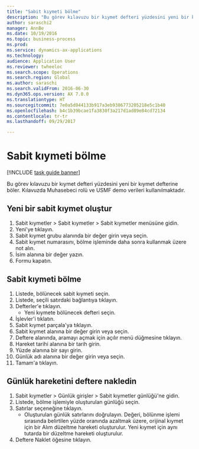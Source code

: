 ```yaml
--- 
title: "Sabit kıymeti bölme"
description: "Bu görev kılavuzu bir kıymet defteri yüzdesini yeni bir kıymet defterine böler."
author: saraschi2
manager: AnnBe
ms.date: 10/19/2016
ms.topic: business-process
ms.prod: 
ms.service: dynamics-ax-applications
ms.technology: 
audience: Application User
ms.reviewer: twheeloc
ms.search.scope: Operations
ms.search.region: Global
ms.author: saraschi
ms.search.validFrom: 2016-06-30
ms.dyn365.ops.version: AX 7.0.0
ms.translationtype: HT
ms.sourcegitcommit: 7e0a5d044133b917a3eb9386773205218e5c1b40
ms.openlocfilehash: b4c1b39bcae1fa3830f3a217d1ad89e84cd72134
ms.contentlocale: tr-tr
ms.lasthandoff: 09/29/2017

---
```

# <a name="split-a-fixed-asset"></a>Sabit kıymeti bölme

[!INCLUDE [task guide banner](../../includes/task-guide-banner.md)]

Bu görev kılavuzu bir kıymet defteri yüzdesini yeni bir kıymet defterine böler.  Kılavuzda Muhasebeci rolü ve USMF demo verileri kullanılmaktadır.


## <a name="create-a-new-fixed-asset"></a>Yeni bir sabit kıymet oluştur
1. Sabit kıymetler > Sabit kıymetler > Sabit kıymetler menüsüne gidin.
2. Yeni'ye tıklayın.
3. Sabit kıymet grubu alanında bir değer girin veya seçin.
4. Sabit kıymet numarasını, bölme işleminde daha sonra kullanmak üzere not alın.
5. İsim alanına bir değer yazın.
6. Formu kapatın.

## <a name="split-a-fixed-asset"></a>Sabit kıymeti bölme
1. Listede, bölünecek sabit kıymeti seçin.
2. Listede, seçili satırdaki bağlantıya tıklayın.
3. Defterler'e tıklayın.
    * Yeni kıymete bölünecek defteri seçin.  
4. İşlevler'i tıklatın.
5. Sabit kıymet parçala'ya tıklayın.
6. Sabit kıymet alanına bir değer girin veya seçin.
7. Deftere alanında, aramayı açmak için açılır menü düğmesine tıklayın.
8. Hareket tarihi alanına bir tarih girin.
9. Yüzde alanına bir sayı girin.
10. Günlük adı alanına bir değer girin veya seçin.
11. Tamam'a tıklayın.

## <a name="post-the-journal-transaction"></a>Günlük hareketini deftere nakledin
1. Sabit kıymetler > Günlük girişler > Sabit kıymetler günlüğü'ne gidin.
2. Listede, bölme işlemiyle oluşturulan günlüğü seçin.
3. Satırlar seçeneğine tıklayın.
    * Oluşturulan günlük satırlarını doğrulayın.  Değeri, bölünme işlemi sırasında belirtilen yüzde oranında azaltmak üzere, orijinal kıymet için bir Alım düzeltme hareketi oluşturulur.  Yeni kıymet için aynı tutarda bir düzeltme hareketi oluşturulur.  
4. Deftere Naklet öğesine tıklayın.


